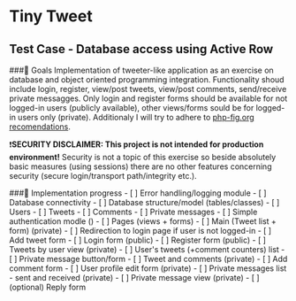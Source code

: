 # Tiny Tweet
## Test Case - Database access using Active Row
###:microscope: Goals
Implementation of tweeter-like application as an exercise on database and object oriented programming integration. Functionality shoud include login, register, view/post tweets, view/post comments, send/receive private messagges. Only login and register forms should be available for not logged-in users (publicly available), other views/forms sould be for logged-in users only (private). Additionaly I will try to adhere to [php-fig.org recomendations](https://www.php-fig.org).

:exclamation:**SECURITY DISCLAIMER: This project is not intended for production environment!** Security is not a topic of this exercise so beside absolutely basic measures (using sessions) there are no other features concerning security (secure login/transport path/integrity etc.).

###:memo: Implementation progress
    - [ ] Error handling/logging module
    - [ ] Database connectivity
    - [ ] Database structure/model (tables/classes)
      - [ ] Users
      - [ ] Tweets
      - [ ] Comments
      - [ ] Private messages
    - [ ] Simple authentication modle ()
    - [ ] Pages (views + forms)
      - [ ] Main (Tweet list + form) (private)
        - [ ] Redirection to login page if user is not logged-in
        - [ ] Add tweet form
      - [ ] Login form (public)
      - [ ] Register form (public)
      - [ ] Tweets by user view (private)
        - [ ] User's tweets (+comment counters) list
        - [ ] Private message button/form
      - [ ] Tweet and comments (private)
        - [ ] Add comment form
      - [ ] User profile edit form (private)
      - [ ] Private messages list - sent and received (private)
      - [ ] Private message view (private)
        - [ ] \(optional) Reply form
